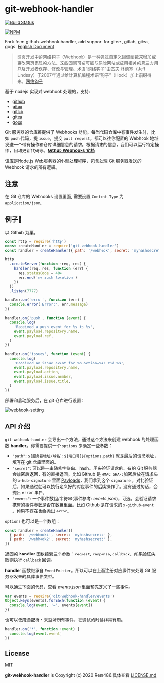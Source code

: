 # git-webhook-handler

[![Build Status](https://travis-ci.com/Rem486/git-webhook-handler.svg?branch=master)](https://travis-ci.com/github/Rem486/git-webhook-handler)

[![NPM](https://nodei.co/npm/git-webhook-handler.svg)](https://nodei.co/npm/git-webhook-handler/)

Fork form github-webhook-handler, add support for gitee , gitlab, gitea, gogs. [English Document](./doc-en.md)

> 网页开发中的网络钩子（Webhook）是一种通过自定义回调函数来增加或更改网页表现的方法。这些回调可被可能与原始网站或应用相关的第三方用户及开发者保存、修改与管理。术语“网络钩子”由杰夫·林德塞（Jeff Lindsay）于2007年通过给计算机编程术语“钩子”（Hook）加上前缀得来。[网络钩子](https://zh.wikipedia.org/wiki/%E7%BD%91%E7%BB%9C%E9%92%A9%E5%AD%90)

基于 nodejs 实现对 webhook 处理的，支持:

- [github](https://developer.github.com/webhooks/)
- [gitee](https://gitee.com/)
- [gitlab](https://gitlab.com/)
- [gitea](https://gitea.io/)
- [gogs](https://gogs.io/)

Git 服务器的仓库都提供了 Webhooks 功能。每当代码仓库中有事件发生时，比如 `push` 代码，提 `issue`，提交 `pull request`，都可以往你配置的 Webhook 地址发送一个带有操作和仓库详细信息的请求。根据请求的信息，我们可以运行特定操作，自动更新代码等。**[Github Webhooks 文档](https://developer.github.com/webhooks/)**

该库是Node.js Web服务器的小型处理程序，包含处理 Git 服务器发送的 Webhook 请求的所有逻辑。

## 注意

在 Git 仓库的 Webhooks 设置里面, 需要设置 `Content-Type` 为 `application/json`。

## 例子🌰

以 Github 为栗。

```js
const http = require('http')
const createHandler = require('git-webhook-handler')
const handler = createHandler({ path: '/webhook', secret: 'myhashsecret' })

http
  .createServer(function (req, res) {
    handler(req, res, function (err) {
      res.statusCode = 404
      res.end('no such location')
    })
  })
  .listen(7777)

handler.on('error', function (err) {
  console.error('Error:', err.message)
})

handler.on('push', function (event) {
  console.log(
    'Received a push event for %s to %s',
    event.payload.repository.name,
    event.payload.ref,
  )
})

handler.on('issues', function (event) {
  console.log(
    'Received an issue event for %s action=%s: #%d %s',
    event.payload.repository.name,
    event.payload.action,
    event.payload.issue.number,
    event.payload.issue.title,
  )
})
```

部署和启动服务后，在 git 仓库进行设置：

![webhook-setting](https://s1.ax1x.com/2020/04/20/JQnfsJ.jpg)

## API 介绍

`git-webhook-handler` 会导出一个方法，通过这个方法来创建 webhook 的处理函数 **handler**。你需要提供一个 `options` 来确定一些参数：

- `"path"`: `${服务器地址/域名}:${端口号}${options.path}` 就是最后的请求地址，填写在 git 仓库里面的。
- `"secret"`: 可以是一串随机字符串、hash。用来验证请求的，有的 Git 服务器会加密后返回，有的直接返回。比如 Github 是 `HMAC SHA-1`加密后放在请求头的 `x-hub-signature` 里面 [Payloads](https://developer.github.com/webhooks/#payloads)，我们拿到这个 `signature` ，对比验证后，如果通过就可以执行定义好的对应事件的后续操作了。没有通过的话，会抛出 `error` 事件。
- `"events"`: 一个事件数组/字符串(事件参考: _events.json_)，可选。会验证请求携带的事件参数是否在数组里面。比如 Github 是在请求的 `x-github-event` 。如果不存在也会抛出 `error`。

`options` 也可以是一个数组：

```js
const handler = createHandler([
  { path: '/webhook1', secret: 'myhashsecret1' },
  { path: '/webhook2', secret: 'myhashsecret2' },
])
```

返回的 **handler** 函数接受三个参数：`request`, `response`, `callback`。如果验证失败则执行 `callback` 回调。

**handler** 函数继承自 `EventEmitter`。所以可以在上面注册对应事件来处理 Git 服务器发来的具体事件类型。

可以通过下面的代码，查看 _events.json_ 里面预先定义了一些事件。

```js
var events = require('git-webhook-handler/events')
Object.keys(events).forEach(function (event) {
  console.log(event, '=', events[event])
})
```

也可以使用通配符 `*` 来监听所有事件，在调试的时候非常有用。

```js
handler.on('*', function (event) {
  console.log(event.event)
})
```

## License

[MIT](https://en.wikipedia.org/wiki/MIT_License)

**git-webhook-handler** is Copyright (c) 2020 Rem486.具体查看 [LICENSE.md](./LICENSE.md)

